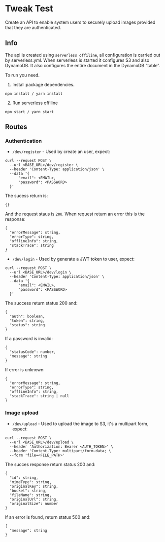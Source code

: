 # Tweak Test

Create an API to enable system users to securely upload images provided that they are authenticated.

## Info

The api is created using `serverless offiline`, all configuration is carried out by serverless.yml.
When serverless is started it configures S3 and also DynamoDB. It also configures the entire document in the DynamoDB "table".

To run you need.

1. Install package dependencies.

```
npm install / yarn install
```

2. Run serverless offiline
```
npm start / yarn start
```

## Routes

### Authentication

- `/dev/register` - Used by create an user, expect:

```
curl --request POST \
  --url <BASE_URL>/dev/register \
  --header 'Content-Type: application/json' \
  --data '{
	  "email": <EMAIL>,
	  "password": <PASSWORD>
  }'
```

The sucess return is:

```
{}
```

And the request staus is `200`.
When request return an error this is the response:

```
{
  "errorMessage": string,
  "errorType": string,
  "offlineInfo": string,
  "stackTrace": string
}
```

- `/dev/login` - Used by generate a JWT token to user, expect:

```
curl --request POST \
  --url <BASE_URL>/dev/login \
  --header 'Content-Type: application/json' \
  --data '{
	  "email": <EMAIL>,
	  "password": <PASSWORD>
  }'
```

The success return status 200 and:

```
{
  "auth": boolean,
  "token": string,
  "status": string
}
```

If a password is invalid:

```
{
  "statusCode": number,
  "message": string
}
```

If error is unknown

```
{
  "errorMessage": string,
  "errorType": string,
  "offlineInfo": string,
  "stackTrace": string | null
}
```

### Image upload

- `/dev/upload` - Used to upload the image to S3, it's a multipart form, expect:

```
curl --request POST \
  --url <BASE_URL>/dev/upload \
  --header 'Authorization: Bearer <AUTH_TOKEN>' \
  --header 'Content-Type: multipart/form-data; \
  --form 'file=<FILE_PATH>'
```

The succes response return status 200 and:

```
{
  "id": string,
  "mimeType": string,
  "originalKey": string,
  "bucket": string,
  "fileName": string,
  "originalUrl": string,
  "originalSize": number
}
```

If an error is found, return status 500 and:

```
{
  "message": string
}
```
